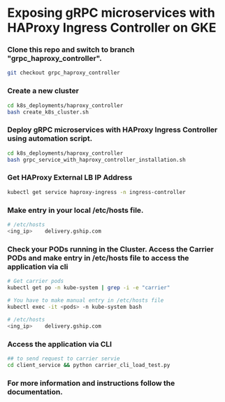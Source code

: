 # Exposing gRPC microservices with HAProxy Ingress Controller on GKE

### Clone this repo and switch to branch "grpc_haproxy_controller".

```sh
git checkout grpc_haproxy_controller
```

### Create a new cluster

```sh
cd k8s_deployments/haproxy_controller
bash create_k8s_cluster.sh
```

### Deploy gRPC microservices with HAProxy Ingress Controller using automation script.

```sh
cd k8s_deployments/haproxy_controller
bash grpc_service_with_haproxy_controller_installation.sh
```

### Get HAProxy External LB IP Address  

```sh
kubectl get service haproxy-ingress -n ingress-controller
```

### Make entry in your local /etc/hosts file.  

```sh
# /etc/hosts
<ing_ip>	delivery.gship.com
```

### Check your PODs running in the Cluster. Access the Carrier PODs and make entry in /etc/hosts file to access the application via cli  

```sh
# Get carrier pods
kubectl get po -n kube-system | grep -i -e "carrier" 

# You have to make manual entry in /etc/hosts file
kubectl exec -it <pods> -n kube-system bash 
 
# /etc/hosts
<ing_ip>	delivery.gship.com
```

### Access the application via CLI  

```sh
## to send request to carrier servie 
cd client_service && python carrier_cli_load_test.py 
```

### For more information and instructions follow the documentation.
